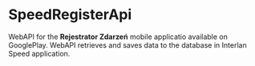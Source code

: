 # SpeedRegisterApi
WebAPI for the **Rejestrator Zdarzeń**  mobile applicatio available on GooglePlay.
WebAPI retrieves and saves data to the database in Interlan Speed application.
